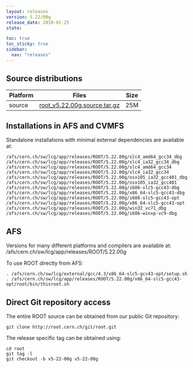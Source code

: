```yaml
---
layout: releases
version: 5.22/00g
release_date: 2010-01-25
state:

toc: true
toc_sticky: true
sidebar:
  nav: "releases"
---
```



## Source distributions

| Platform       | Files | Size |
|-----------|-------|-----|
| source | [root_v5.22.00g.source.tar.gz](https://root.cern.ch/download/root_v5.22.00g.source.tar.gz) |  25M |




## Installations in AFS and CVMFS
Standalone installations with minimal external dependencies are available at:
~~~
/afs/cern.ch/sw/lcg/app/releases/ROOT/5.22.00g/slc4_amd64_gcc34_dbg
/afs/cern.ch/sw/lcg/app/releases/ROOT/5.22.00g/slc4_ia32_gcc34_dbg
/afs/cern.ch/sw/lcg/app/releases/ROOT/5.22.00g/slc4_amd64_gcc34
/afs/cern.ch/sw/lcg/app/releases/ROOT/5.22.00g/slc4_ia32_gcc34
/afs/cern.ch/sw/lcg/app/releases/ROOT/5.22.00g/osx105_ia32_gcc401_dbg
/afs/cern.ch/sw/lcg/app/releases/ROOT/5.22.00g/osx105_ia32_gcc401
/afs/cern.ch/sw/lcg/app/releases/ROOT/5.22.00g/i686-slc5-gcc43-dbg
/afs/cern.ch/sw/lcg/app/releases/ROOT/5.22.00g/x86_64-slc5-gcc43-dbg
/afs/cern.ch/sw/lcg/app/releases/ROOT/5.22.00g/i686-slc5-gcc43-opt
/afs/cern.ch/sw/lcg/app/releases/ROOT/5.22.00g/x86_64-slc5-gcc43-opt
/afs/cern.ch/sw/lcg/app/releases/ROOT/5.22.00g/win32_vc71_dbg
/afs/cern.ch/sw/lcg/app/releases/ROOT/5.22.00g/i686-winxp-vc9-dbg
~~~

## AFS
Versions for many different platforms and compilers are available at:
/afs/cern.ch/sw/lcg/app/releases/ROOT/5.22.00g

To use ROOT directly from AFS:
~~~
. /afs/cern.ch/sw/lcg/external/gcc/4.3/x86_64-slc5-gcc43-opt/setup.sh
. /afs/cern.ch/sw/lcg/app/releases/ROOT/5.22.00g/x86_64-slc5-gcc43-opt/root/bin/thisroot.sh
~~~

## Direct Git repository access
The entire ROOT source can be obtained from our public Git repository:

~~~
git clone http://root.cern.ch/git/root.git
~~~
The release specific tag can be obtained using:
~~~
cd root
git tag -l
git checkout -b v5-22-00g v5-22-00g
~~~

